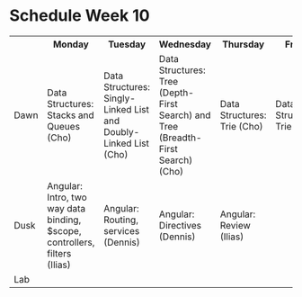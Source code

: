 # Schedule Week 10

<table>
  <tr>
    <th></th>
    <th>Monday</th>
    <th>Tuesday</th>
    <th>Wednesday</th>
    <th>Thursday</th>
    <th>Friday</th>
  </tr>
  <tr>
    <td>Dawn</td>
    <td>Data Structures: Stacks and Queues (Cho)</td>
    <td>Data Structures: Singly-Linked List and Doubly-Linked List (Cho)</td>
    <td>Data Structures: Tree (Depth-First Search) and Tree (Breadth-First Search) (Cho)</td>
    <td>Data Structures: Trie (Cho)</td>
    <td>Data Structures: Trie (Cho)</td>
  </tr>
  <tr>
    <td>Dusk</td>
    <td>Angular: Intro, two way data binding, $scope, controllers, filters (Ilias)</td>
    <td>Angular: Routing, services (Dennis)</td>
    <td>Angular: Directives (Dennis)</td>
    <td>Angular: Review (Ilias)</td>
    <td></td>
  </tr>
  <tr>
    <td>Lab</td>
    <td></td>
    <td></td>
    <td></td>
    <td></td>
    <td></td>
  </tr>
</table>

